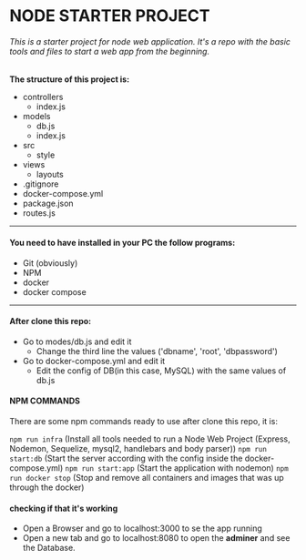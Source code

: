 # NODE STARTER PROJECT

###### This is a starter project for node web application. It's a repo with the basic tools and files to start a web app from the beginning.

**The structure of this project is:**

- controllers
	- index.js
- models
	- db.js
	- index.js
- src
	- style
- views
	- layouts
- .gitignore
- docker-compose.yml
- package.json
- routes.js

------------
#### You need to have installed in your PC the follow programs:
- Git (obviously)
- NPM
- docker
- docker compose

------------
#### After clone this repo:
- Go to modes/db.js and edit it
	- Change the third line the values ('dbname', 'root', 'dbpassword')
- Go to docker-compose.yml and edit it
	 - Edit the config of DB(in this case, MySQL) with the same values of db.js

#### NPM COMMANDS
There are some npm commands ready to use after clone this repo, it is:

`npm run infra` (Install all tools needed to run a Node Web Project (Express, Nodemon, Sequelize, mysql2, handlebars and body parser))
`npm run start:db` (Start the server according with the config inside the docker-compose.yml)
`npm run start:app` (Start the application with nodemon)
`npm run docker stop` (Stop and remove all containers and images that was up through the docker)

#### checking if that it's working

- Open a Browser and go to localhost:3000 to se the app running
- Open a new tab and go to localhost:8080 to open the **adminer** and see the Database.
